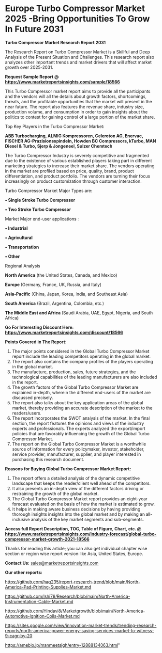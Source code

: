  # Europe Turbo Compressor Market 2025 -Bring Opportunities To Grow In Future 2031

<strong>Turbo Compressor Market Research Report 2031</strong>

The Research Report on Turbo Compressor Market is a Skillful and Deep Analysis of the Present Situation and Challenges. This research report also analyzes other important trends and market drivers that will affect market growth over 2025-2031.

<strong>Request Sample Report @ <a href=https://www.marketreportsinsights.com/sample/18566>https://www.marketreportsinsights.com/sample/18566</a></strong>

This Turbo Compressor market report aims to provide all the participants and the vendors will all the details about growth factors, shortcomings, threats, and the profitable opportunities that the market will present in the near future. The report also features the revenue share, industry size, production volume, and consumption in order to gain insights about the politics to contest for gaining control of a large portion of the market share.

Top Key Players in the Turbo Compressor Market:

<strong>ABB Turbocharging, ALMIG Kompressoren, Celeroton AG, Enervac, FISCHER AG-Prazisionsspindeln, Howden BC Compressors, kTurbo, MAN Diesel & Turbo, Sjerp & Jongeneel, Sulzer Chemtech</strong>

The Turbo Compressor Industry is severely competitive and fragmented due to the existence of various established players taking part in different marketing strategies to increase their market share. The vendors operating in the market are profiled based on price, quality, brand, product differentiation, and product portfolio. The vendors are turning their focus increasingly on product customization through customer interaction.

Turbo Compressor Market Major Types are:

<strong>• Single Stroke Turbo Compressor

• Two Stroke Turbo Compressor</strong>

Market Major end-user applications :

<strong>• Industrial

• Agricultural

• Transportation

• Other</strong>

Regional Analysis

</u><strong><b>North America</b></strong> (the United States, Canada, and Mexico)

<strong><b>Europe </b></strong>(Germany, France, UK, Russia, and Italy)

<strong><b>Asia-Pacific</b></strong> (China, Japan, Korea, India, and Southeast Asia)

<strong><b>South America</b></strong> (Brazil, Argentina, Colombia, etc.)

<strong><b>The Middle East and Africa</b></strong> (Saudi Arabia, UAE, Egypt, Nigeria, and South Africa)

<strong>Go For Interesting Discount Here: <a href=https://www.marketreportsinsights.com/discount/18566>https://www.marketreportsinsights.com/discount/18566</a></strong>

<strong>Points Covered in The Report:</strong>
<ol>
  <li>The major points considered in the Global Turbo Compressor Market report include the leading competitors operating in the global market.</li>
  <li>The report also contains the company profiles of the players operating in the global market.</li>
  <li>The manufacture, production, sales, future strategies, and the technological capabilities of the leading manufacturers are also included in the report.</li>
  <li>The growth factors of the Global Turbo Compressor Market are explained in-depth, wherein the different end-users of the market are discussed precisely.</li>
  <li>The report also talks about the key application areas of the global market, thereby providing an accurate description of the market to the readers/users.</li>
  <li>The report incorporates the SWOT analysis of the market. In the final section, the report features the opinions and views of the industry experts and professionals. The experts analyzed the export/import policies that are favorably influencing the growth of the Global Turbo Compressor Market.</li>
  <li>The report on the Global Turbo Compressor Market is a worthwhile source of information for every policymaker, investor, stakeholder, service provider, manufacturer, supplier, and player interested in purchasing this research document.</li>
</ol>
<strong>Reasons for Buying Global Turbo Compressor Market Report:</strong>

<ol>
  <li>The report offers a detailed analysis of the dynamic competitive landscape that keeps the reader/client well ahead of the competitors.</li>
  <li>It also presents an in-depth view of the different factors driving or restraining the growth of the global market.</li>
  <li>The Global Turbo Compressor Market report provides an eight-year forecast evaluated on the basis of how the market is estimated to grow.</li>
  <li>It helps in making aware business decisions by having providing thorough insights insights into the global market and by making an all-inclusive analysis of the key market segments and sub-segments.</li>
</ol>
<strong>Access full Report Description, TOC, Table of Figure, Chart, etc. @ <a href=https://www.marketreportsinsights.com/industry-forecast/global-turbo-compressor-market-growth-2021-18566>https://www.marketreportsinsights.com/industry-forecast/global-turbo-compressor-market-growth-2021-18566</a></strong>


Thanks for reading this article; you can also get individual chapter wise section or region wise report version like Asia, United States, Europe.

<strong>Contact Us:</strong>
sales@marketreportsinsights.com

<strong>Our other reports:</strong>

<a href=https://github.com/haq235/report-research-trend/blob/main/North-America-Pad-Printing-Supplies-Market.md>https://github.com/haq235/report-research-trend/blob/main/North-America-Pad-Printing-Supplies-Market.md</a>

<a href=https://github.com/Ishi78/Research/blob/main/North-America-Instrumentation-Cable-Market.md>https://github.com/Ishi78/Research/blob/main/North-America-Instrumentation-Cable-Market.md</a>

<a href=https://github.com/Hindavi8/Marketgrowth/blob/main/North-America-Automotive-Ignition-Coils-Market.md>https://github.com/Hindavi8/Marketgrowth/blob/main/North-America-Automotive-Ignition-Coils-Market.md</a>

<a href=https://sites.google.com/view/innovation-market-trends/trending-research-reports/north-america-power-energy-saving-services-market-to-witness-9-cagr-by-20>https://sites.google.com/view/innovation-market-trends/trending-research-reports/north-america-power-energy-saving-services-market-to-witness-9-cagr-by-20</a>

<a href=https://ameblo.jp/manmeetsigh/entry-12888134063.html>https://ameblo.jp/manmeetsigh/entry-12888134063.html</a>"
